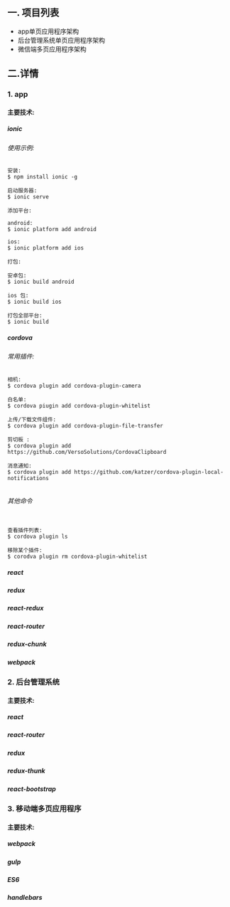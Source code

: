 ## 一. 项目列表
* app单页应用程序架构
* 后台管理系统单页应用程序架构 
* 微信端多页应用程序架构

## 二.详情
### 1. app
#### 主要技术:
##### ionic 
###### 使用示例:
```
安装:
$ npm install ionic -g 

启动服务器:
$ ionic serve

添加平台:

android:
$ ionic platform add android

ios:
$ ionic platform add ios

打包:

安卓包:
$ ionic build android

ios 包:
$ ionic build ios

打包全部平台:
$ ionic build 
```
##### cordova

###### 常用插件:


```
相机:
$ cordova plugin add cordova-plugin-camera

白名单:
$ cordova piugin add cordova-plugin-whitelist

上传/下载文件组件:
$ cordova plugin add cordova-plugin-file-transfer

剪切板 :
$ cordova plugin add https://github.com/VersoSolutions/CordovaClipboard

消息通知:
$ cordova plugin add https://github.com/katzer/cordova-plugin-local-notifications


```
###### 其他命令

```

查看插件列表:
$ cordova plugin ls

移除某个插件:
$ corodva plugin rm cordova-plugin-whitelist

```
##### react
##### redux
##### react-redux
##### react-router
##### redux-chunk
##### webpack
### 2. 后台管理系统
#### 主要技术:
##### react
##### react-router
##### redux
##### redux-thunk
##### react-bootstrap
### 3. 移动端多页应用程序
#### 主要技术:
##### webpack
##### gulp
##### ES6
##### handlebars




 

 
